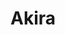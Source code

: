 ---
layout: place
title: "Akira"
permalink: /florida/riverview/akira.html
stateAbbr: FL
stateName: Florida
cityName: Riverview
place_id: ChIJH2WkZ1LSwogR5TJcDPr7BdE
photos:
  - name: >-
      places/ChIJH2WkZ1LSwogR5TJcDPr7BdE/photos/AUy1YQ0sraKfdk_3B1XNISFwEqK0OPHdbalJPxyO-ImTNMcqKhia7rWs8HNaRwENKWa59PQtCgHj8902hqSGW5purhNQKglHPVyM1E8D-dkDXKiz1kYTrBbJGRd9XZKFWP_PxteJ99daw3Ly4gXQNM2q9_ER-SNcb_p1RT8kd6fSnV3FxjZM_pFhVeopJr6OzQPSsxhLgIGlubT6SzNfDpB4D6AGN4v11TvuHVCX_3rpSSyiAhSiIYr15f32WVIPYwHFHOQ-lEpIeJ374VWPY5jUcCyp0g4uQsHzAJSsFTTRgcHvY3xfyaQCgmav_j4q1gVUALH0hYIfxVo5-COsfAus9l82zkOuya8fyCuHoQYWVATwa-3YOsc1RE3s5njqilG_58xFrs40qmtS4lbgarAA9fFIqBTprXtndcatQ7fDIIvf2Q
    widthPx: 4656
    heightPx: 2620
    authorAttributions:
      - displayName: 陳聿德
        uri: https://maps.google.com/maps/contrib/107110508301897117488
        photoUri: >-
          https://lh3.googleusercontent.com/a-/ALV-UjURrp0qWdODyF7KndBVkpNATg7n7RBuZ2nyQkztYv2AXzJndK8=s100-p-k-no-mo
    flagContentUri: >-
      https://www.google.com/local/imagery/report/?cb_client=maps_api_places.places_api&image_key=!1e10!2sCIHM0ogKEICAgICkhYy6MA&hl=en-US
    googleMapsUri: >-
      https://www.google.com/maps/place//data=!3m4!1e2!3m2!1sCIHM0ogKEICAgICkhYy6MA!2e10!4m2!3m1!1s0x88c2d25267a4651f:0xd105fbfa0c5c32e5
  - name: >-
      places/ChIJH2WkZ1LSwogR5TJcDPr7BdE/photos/AUy1YQ1wkY4zgSvPWvtHDLLRs7B3kCGnWHwaCmp5KZTYWQs6S4YMAmLr56w-cpNUO4TC5tzkn7QRRM15gc6z6CDsBE27GP__FhYrTJe4EWPgmtWi99kjqYfc8CRJKqMJdgDiVTHj3JTXLoZxca2RIfBa0GKtprNvZNjvnXMOWRG_MUkMUlypCgAWPLV-uE64UMjiYdWXxtDFRYKpQFk9uPLYji2X5btqZQX4ZPrwP63gKBahFUcwm0UNYR1M01oZ9A33dfXwU50k8OwzROey-WyRqtvCeRI4zKAgFnqaZHHew6myvkCKBH2eir_2UloJUH8RuQrE8BOCq3i2wFowbLXPSGO59j-An-nDbB8z7vfxoWt0PVOjhPw7C5T3HtS90Exh8pr-G1e2xkrXdgsvchAGPZxwDhx9b6zF51Mok-s9s9B8Hlxk
    widthPx: 4000
    heightPx: 3000
    authorAttributions:
      - displayName: Adam maleski
        uri: https://maps.google.com/maps/contrib/117819933389500262256
        photoUri: >-
          https://lh3.googleusercontent.com/a/ACg8ocKChiSKbcKr4uXWX_GLIOFjqwEF9sxVlD788TXCOuvDBcmlgw=s100-p-k-no-mo
    flagContentUri: >-
      https://www.google.com/local/imagery/report/?cb_client=maps_api_places.places_api&image_key=!1e10!2sCIHM0ogKEICAgIDXipGxyQE&hl=en-US
    googleMapsUri: >-
      https://www.google.com/maps/place//data=!3m4!1e2!3m2!1sCIHM0ogKEICAgIDXipGxyQE!2e10!4m2!3m1!1s0x88c2d25267a4651f:0xd105fbfa0c5c32e5
  - name: >-
      places/ChIJH2WkZ1LSwogR5TJcDPr7BdE/photos/AUy1YQ1IguDRuSYZWFesmB-s_i7aoLNj0ubXqcs60Vt2iYg4eyOljLI7fiUMrUxgOjjOmiLrgO0p-PW6czM8e-e55md1SIaKiaWFWGJn0mA-wmSqHRagBPa9Uw-hSVDu9o6xEeyoPq0jChia7CIl7pvkn9LEtMYEXrfWsYTjj6lp0gOiqDq4GeKRnJt5EXSERIYW6aBmZUA7dQAtZTo6-nIZgx-cxxo5UMiX1tDZQsz5-3IdTFzjTqr6J66H0bisqkc6-yTYe5e0zGIbe-os4-EphCdIzvw2zzeY7kUtQzcDENCmi9-B5k7pjQiu5xWn4452v1J_jSgdg53799zsqQA597Oj8x3Wr8r8-vrsUcGD5SgYN3OdGS3MGydIKJGLGHom9M254ts2_1aCvopGhFjUupvMwO7Xms0aiXD1aOXDZFAyDAM
    widthPx: 4032
    heightPx: 3024
    authorAttributions:
      - displayName: Reviews By Nitra
        uri: https://maps.google.com/maps/contrib/106833817496241043940
        photoUri: >-
          https://lh3.googleusercontent.com/a-/ALV-UjV8NhtDif8rbSnEfG0Wsjsr33s65OVD8QYGvhlZbCYVxK1OTSAx=s100-p-k-no-mo
    flagContentUri: >-
      https://www.google.com/local/imagery/report/?cb_client=maps_api_places.places_api&image_key=!1e10!2sCIHM0ogKEICAgIDkz_mJqAE&hl=en-US
    googleMapsUri: >-
      https://www.google.com/maps/place//data=!3m4!1e2!3m2!1sCIHM0ogKEICAgIDkz_mJqAE!2e10!4m2!3m1!1s0x88c2d25267a4651f:0xd105fbfa0c5c32e5
  - name: >-
      places/ChIJH2WkZ1LSwogR5TJcDPr7BdE/photos/AUy1YQ3WwwEtaSVTfVKqC73MZiU2VESi3MFoz0AjWnRDIS73Vv5gKm-WXsE9dZAiSme21b6d1oq1hmeVoWisZy6HA6006rs9ys4gipStuAgmLtuFYrwDzys3nhVxcg7gyVGGhHDMJkkyiIljoGro8Gx6EHcaF9N3dx11s4Ya9xIhCAMMq0ORoACPAYbSpMOplljTY3MYvn98KzZi8TiJOce3BnbRzh8wifOmw374Om4nrwNC757AEdPXbFc1OX6EHQXjfaXWDOAmcaV2FEzLph8ecvKorkQqyzd_7FsyTDkRoqzurJ3nzoPojIAbMQYPQ1_nSF8x4iKmPw6LdpW2hlHAjXRBKTrSNsaSqOq-iD14XMbeWa2Jj50risNHlVymlZ4Z_tyWuQRqzjwekOLQEhGqX9YxtaOSk9eJOybj1u7zsdgErw
    widthPx: 3024
    heightPx: 4032
    authorAttributions:
      - displayName: Larissa Kisner
        uri: https://maps.google.com/maps/contrib/107195834742673101544
        photoUri: >-
          https://lh3.googleusercontent.com/a-/ALV-UjX4JQ7aG2laSAVJqY0eNgQAJDMir9YUuQquAZv1KpzDP2pddmbb=s100-p-k-no-mo
    flagContentUri: >-
      https://www.google.com/local/imagery/report/?cb_client=maps_api_places.places_api&image_key=!1e10!2sCIHM0ogKEICAgIDB9IO7Dw&hl=en-US
    googleMapsUri: >-
      https://www.google.com/maps/place//data=!3m4!1e2!3m2!1sCIHM0ogKEICAgIDB9IO7Dw!2e10!4m2!3m1!1s0x88c2d25267a4651f:0xd105fbfa0c5c32e5
  - name: >-
      places/ChIJH2WkZ1LSwogR5TJcDPr7BdE/photos/AUy1YQ2A55FE8St8QZv6hXW7dkVEWDRcLiRGdTMuUhn9xuWq3PREkFZviUCcoGjKUNeGLsy0v0N-m135c0Sqa9Uf3K2aLmIdb9QTg8N0snmS2UDEt9FL1FXwC8wzfrf6Toz6qMzwP6m5OUeXMLMdsLWY8dtKqWB4T-DbHDzQuGCel5Cmg4DTOv6EcyMNYa8x6nIAKjvTy9aeY0HamWcC8atN3DwQn2oxcdJ7GoYLwlg10sYBAlgj8ZWtxqBk74JHA7Nqg3ZkPeTHYwilqIvqBVkMvAEt-Twc2lEtTzoHH0DypbZXrOfLrWud3qFXMNoW6EH4IfECmFuXtg1eq41DPEZXOgnNuMF-PBOE8LEvkXXrgXPDUXPv2CYYsyK0FiqZYl4RmdVMyJqCvMVvlkRFDnMJywHdPiPWoQl5xVe4M4O9KzD3F8in
    widthPx: 4800
    heightPx: 3600
    authorAttributions:
      - displayName: Earl Wemple
        uri: https://maps.google.com/maps/contrib/107350934653349891842
        photoUri: >-
          https://lh3.googleusercontent.com/a-/ALV-UjUUgBLyyZUeRcnIFiANP9Ib92mGpAl-ekoWC4kGDW8HUGJL4xgdkg=s100-p-k-no-mo
    flagContentUri: >-
      https://www.google.com/local/imagery/report/?cb_client=maps_api_places.places_api&image_key=!1e10!2sCIHM0ogKEICAgICkrNi6zAE&hl=en-US
    googleMapsUri: >-
      https://www.google.com/maps/place//data=!3m4!1e2!3m2!1sCIHM0ogKEICAgICkrNi6zAE!2e10!4m2!3m1!1s0x88c2d25267a4651f:0xd105fbfa0c5c32e5
  - name: >-
      places/ChIJH2WkZ1LSwogR5TJcDPr7BdE/photos/AUy1YQ3Y-eskRurfw_e3TjsaNU3KxUiP_xlz2_bxZ2PZoSHP6mt_bqBBzWzVuAFVe8SVHGoTpu9yIR78LyEBxs7gb4ECGgb_XWJXOzGR8K2ZbOHRCcM3mHSFJSFX7GR3dex6qdmKfxLQEr7RBgb1GYSpc2suCZRGLqG2TI7-iHPCVsgwyOahHbBK2N4VK3XShkKbHHgKEETRLblDkWDT-Th_Efrkpjqjsyq-7ypMuPzbr12w4xyPvi6QWRouIMZ7TFDgRspeWAlJ7QG6BuFahxD8n61UWpjjTrrqufhPsJFZ-8JjrPEt3c6EFM7fORrzDi4zyO5t4JXU_5pE7VX8rJMq1IS3LciiMKdhQp_NRdczBFdAerkD03ZL5G7NSMcLlfoNTF9M9cphRvVvnAVtUIYds5RdA2-O2-X0nl58n5qLT_BAwbA
    widthPx: 4032
    heightPx: 3024
    authorAttributions:
      - displayName: Carmelo Pupillo
        uri: https://maps.google.com/maps/contrib/105161516940927825879
        photoUri: >-
          https://lh3.googleusercontent.com/a-/ALV-UjU2oBwZhAGsJfbgA9kH_aF1TGowTOFi4d4zobaqgcVtcvr3U6yh=s100-p-k-no-mo
    flagContentUri: >-
      https://www.google.com/local/imagery/report/?cb_client=maps_api_places.places_api&image_key=!1e10!2sCIHM0ogKEICAgIDE-cjgowE&hl=en-US
    googleMapsUri: >-
      https://www.google.com/maps/place//data=!3m4!1e2!3m2!1sCIHM0ogKEICAgIDE-cjgowE!2e10!4m2!3m1!1s0x88c2d25267a4651f:0xd105fbfa0c5c32e5
  - name: >-
      places/ChIJH2WkZ1LSwogR5TJcDPr7BdE/photos/AUy1YQ00BO-b4bToOwkZjRZwDXdjJocefE1HVrQ7wbTsN-4p_M6nsX_9g-xcyPtkC51HM0VztxbcSZxxU-XvRGsb9dyLcNp1AoDzPpoTNBFdOojPEhLXtpJsH-f319ncV_J4dVzURQP_g2Rx4B0oxpStR_R2GZV5VdjUB-dgivNlQ7NpOOeElJq95YjeIO2mgZh5_3gBnsVAcxCQht8D1QG4I2fYivM1gifXwFPT0rB0KeDrg7yhBbqeXnvAslFM6_fMMI6svUugpl576FxkllJvQUwfPrOQvwzNfjldzK_nJ4QHcbJ1clGPya54N5Kpf6Ho7XfIFjx-Gk-9v3sueBP6GA0Fqbxy2QJ0XuUVM5ipZPeFhWukKM_JhJD5MKN3GxhCza26V9isR-34YFF33yE25wx_RRQAbnlmAJZWUL-da71MqcQ4
    widthPx: 4000
    heightPx: 3000
    authorAttributions:
      - displayName: Jacob McNamee
        uri: https://maps.google.com/maps/contrib/111643816696046104833
        photoUri: >-
          https://lh3.googleusercontent.com/a-/ALV-UjUy2nwS8QzOMj9H4jdn8Ow_rg2YFg5jyLl5StsbrUaEGPV49dj6=s100-p-k-no-mo
    flagContentUri: >-
      https://www.google.com/local/imagery/report/?cb_client=maps_api_places.places_api&image_key=!1e10!2sCIHM0ogKEICAgICcx8m15AE&hl=en-US
    googleMapsUri: >-
      https://www.google.com/maps/place//data=!3m4!1e2!3m2!1sCIHM0ogKEICAgICcx8m15AE!2e10!4m2!3m1!1s0x88c2d25267a4651f:0xd105fbfa0c5c32e5
  - name: >-
      places/ChIJH2WkZ1LSwogR5TJcDPr7BdE/photos/AUy1YQ1x4eJt8w3HmGmI1UwnUwE6nOkpVxk9VJMQE51HKuCBh3GTy_vMQpSZ6cEfXYpDSn2lbrJtc71KK2RjOMsfzm7NE9o6OnOjzry2JZuNhr0QYNeEGhenrvJmIsE7dLTa33S7MnI1NbPuRzS21xkC73LKlhUiuVt044JTaaYuWwkTHYnqkRAXEGq0w20hlqkAlMKgWmxpQQ4d2wquDcEpgP5H__CPzXuGpEstw9AOcM2GgGhboHX3KnBHSkLhM2MDl1U2VBFUHB9ByZud6pVkoqUYW7lUXe8caIERYLzkbTR1JHBUUXhZH4iBDEOVeXtlSr1soSh15Tw4K3UZPYNrHAjwt3JwxwcddMklPxNrt3n_zDsGjIgQHY_97PZIWdZ69n6yTVCU6pogWJnMzr1KzmGEkABsd_Teg6DNcyuQNowrn9M
    widthPx: 3024
    heightPx: 4032
    authorAttributions:
      - displayName: Autumn Barber
        uri: https://maps.google.com/maps/contrib/109287585715246716061
        photoUri: >-
          https://lh3.googleusercontent.com/a/ACg8ocLBk7D2COsoz86hPtkBzVM4Yv3asL0yehV78cMsoYLflP6v7w=s100-p-k-no-mo
    flagContentUri: >-
      https://www.google.com/local/imagery/report/?cb_client=maps_api_places.places_api&image_key=!1e10!2sCIHM0ogKEICAgIC61azq9wE&hl=en-US
    googleMapsUri: >-
      https://www.google.com/maps/place//data=!3m4!1e2!3m2!1sCIHM0ogKEICAgIC61azq9wE!2e10!4m2!3m1!1s0x88c2d25267a4651f:0xd105fbfa0c5c32e5
  - name: >-
      places/ChIJH2WkZ1LSwogR5TJcDPr7BdE/photos/AUy1YQ2nHxqxSXD9VxsvW4XftT5u807v9BcbTMCQ82awPYq9VI8xXeTzeLYPnNcWa0uX9BuNmocirw7z-fpRDt4n8AuNL1S93rXwZbRT-HEyyHpYzQQt6o7gjZoc6OXUUGs2MntYfZvAE0jCng6QCbIOr3FHSalGS3byG4P0QRguPnIyGmuh7OxSLeGUnB3VKluBJOKRcV0SDEbnjnBGqFdTKyDVpkhkGH6vU3IwKCp6KY0l4LGJPN2_qVS_7ZgSJd0RJSgVv7RjYqVMjFul7CE2Yaoa8KEXYPjS1C5UeYgyr2PedLW7o3AX-yiLq5qKSz6uCtg7XSFPEhUPuvmxJYJpDRM0NZ-lDmaZLecOaW7DKeNiyQ3gYI1lPnJ53Ui3bkkEnCRB-Qu1kTB3-ZB9W5IbU0AqK74iY_0ebc27UV_qXzJuCZ0
    widthPx: 4032
    heightPx: 2268
    authorAttributions:
      - displayName: Rose Lasher
        uri: https://maps.google.com/maps/contrib/104503289511479640480
        photoUri: >-
          https://lh3.googleusercontent.com/a-/ALV-UjVoK0JIG4iDyhsUMPyL0dtd9T0UFFYBEdrOxMiAQZUoLntb24hu=s100-p-k-no-mo
    flagContentUri: >-
      https://www.google.com/local/imagery/report/?cb_client=maps_api_places.places_api&image_key=!1e10!2sCIHM0ogKEICAgID6iJyv1gE&hl=en-US
    googleMapsUri: >-
      https://www.google.com/maps/place//data=!3m4!1e2!3m2!1sCIHM0ogKEICAgID6iJyv1gE!2e10!4m2!3m1!1s0x88c2d25267a4651f:0xd105fbfa0c5c32e5
  - name: >-
      places/ChIJH2WkZ1LSwogR5TJcDPr7BdE/photos/AUy1YQ265JgTE4m_BVMBlmBmvBBWTVZ7K_r5Omr6NJy0evL0pAGuFqKlIqKkZsNiv_iblQbrUUctq0fjf_TF-q8-Jyh240qvj5Re7NxdJ8v7LcPygWdA8BBxkVGWcZonzz5yvqYAud7QadpZdf09NAjmhK8qeY5vXO-jciELXBzVDHrQuNcafzHH6PcQ_vU7v1rfS4QGiKXYaOMh7NB0zQj1myhXi7kjfXhMeiNuc--cpUKTNfNByyW9YW0XDVooZtyI7rM6GgRTIUaVsZEdNAUCYJaiquDcv7dgLIq4YlFRzp6LYXr0_zwcNZH0PgGAJfG-8nTLAvZAfUlTpRrFLCscOK_PWwtXBcCo-6NYi7ZwQNCMCJq15WCUDnUSk87nkgLE8TBuskigYq5ygYnU8a1KPx1t_SJ7ow0bJ8JdwbRPXgJIFg
    widthPx: 1920
    heightPx: 1080
    authorAttributions:
      - displayName: Steven Casoose
        uri: https://maps.google.com/maps/contrib/106331997755999033857
        photoUri: >-
          https://lh3.googleusercontent.com/a-/ALV-UjUZOfGVxfSDZ0pwQc2wZN8797_smlXWYmGf_YcPPTDNmx0ACPw=s100-p-k-no-mo
    flagContentUri: >-
      https://www.google.com/local/imagery/report/?cb_client=maps_api_places.places_api&image_key=!1e10!2sCIHM0ogKEICAgICs7c_LEQ&hl=en-US
    googleMapsUri: >-
      https://www.google.com/maps/place//data=!3m4!1e2!3m2!1sCIHM0ogKEICAgICs7c_LEQ!2e10!4m2!3m1!1s0x88c2d25267a4651f:0xd105fbfa0c5c32e5
address: 13424 Boyette Rd, Riverview, FL 33569, USA
street: 13424 Boyette Rd
city: Riverview
state: FL
zip: '33569'
country: USA
neighborhood: Lithia
latitude: '27.852286'
longitude: '-82.267943'
accessibility_options:
  wheelchairAccessibleParking: true
  wheelchairAccessibleEntrance: true
  wheelchairAccessibleRestroom: true
  wheelchairAccessibleSeating: true
business_status: OPERATIONAL
name: Akira
google_maps_links:
  directionsUri: >-
    https://www.google.com/maps/dir//''/data=!4m7!4m6!1m1!4e2!1m2!1m1!1s0x88c2d25267a4651f:0xd105fbfa0c5c32e5!3e0
  placeUri: https://maps.google.com/?cid=15061721580178256613
  writeAReviewUri: >-
    https://www.google.com/maps/place//data=!4m3!3m2!1s0x88c2d25267a4651f:0xd105fbfa0c5c32e5!12e1
  reviewsUri: >-
    https://www.google.com/maps/place//data=!4m4!3m3!1s0x88c2d25267a4651f:0xd105fbfa0c5c32e5!9m1!1b1
  photosUri: >-
    https://www.google.com/maps/place//data=!4m3!3m2!1s0x88c2d25267a4651f:0xd105fbfa0c5c32e5!10e5
primary_type: Japanese Restaurant
opening_hours:
  regular: null
  current: null
secondary_opening_hours:
  regular:
    weekdayDescriptions: null
    type: null
  current:
    weekdayDescriptions: null
    type: null
phone: null
price_level: null
price_range: null
rating: null
rating_count: 0
website: null
description: null
reviews: null
parking_options: null
payment_options: null
allow_dogs: null
curbside_pickup: null
delivery: null
dine_in: null
good_for_children: null
good_for_groups: null
good_for_sports: null
live_music: null
menu_for_children: null
outdoor_seating: null
reservable: null
restroom: null
serves_beer: null
serves_breakfast: null
serves_brunch: null
serves_cocktails: null
serves_coffee: null
serves_dinner: null
serves_dessert: null
serves_lunch: null
serves_vegetarian_food: null
serves_wine: null
takeout: null
slug: Akira

---